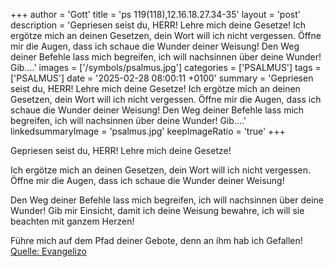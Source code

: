 +++
author = 'Gott'
title = 'ps 119(118),12.16.18.27.34-35'
layout = 'post'
description = 'Gepriesen seist du, HERR! Lehre mich deine Gesetze! Ich ergötze mich an deinen Gesetzen, dein Wort will ich nicht vergessen. Öffne mir die Augen, dass ich schaue  die Wunder deiner Weisung!  Den Weg deiner Befehle lass mich begreifen,  ich will nachsinnen über deine Wunder! Gib....'
images = ['/symbols/psalmus.jpg']
categories = ['PSALMUS']
tags = ['PSALMUS']
date = '2025-02-28 08:00:11 +0100'
summary = 'Gepriesen seist du, HERR! Lehre mich deine Gesetze! Ich ergötze mich an deinen Gesetzen, dein Wort will ich nicht vergessen. Öffne mir die Augen, dass ich schaue  die Wunder deiner Weisung!  Den Weg deiner Befehle lass mich begreifen,  ich will nachsinnen über deine Wunder! Gib....'
linkedsummaryImage = 'psalmus.jpg'
keepImageRatio = 'true'
+++
<!--more-->Gepriesen seist du, HERR! Lehre mich deine Gesetze!
Ich ergötze mich an deinen Gesetzen, dein Wort will ich nicht vergessen.
Öffne mir die Augen, dass ich schaue 
die Wunder deiner Weisung!

Den Weg deiner Befehle lass mich begreifen, 
ich will nachsinnen über deine Wunder!
Gib mir Einsicht, damit ich deine Weisung bewahre, 
ich will sie beachten mit ganzem Herzen!

Führe mich auf dem Pfad deiner Gebote, 
denn an ihm hab ich Gefallen!<br> [Quelle: Evangelizo](https://evangeliumtagfuertag.org/DE/gospel)